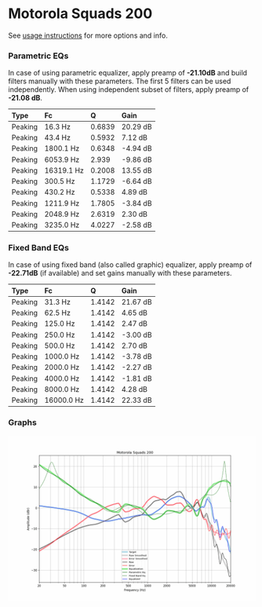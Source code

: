 # Motorola Squads 200
See [usage instructions](https://github.com/jaakkopasanen/AutoEq#usage) for more options and info.

### Parametric EQs
In case of using parametric equalizer, apply preamp of **-21.10dB** and build filters manually
with these parameters. The first 5 filters can be used independently.
When using independent subset of filters, apply preamp of **-21.08 dB**.

| Type    | Fc         |      Q | Gain     |
|:--------|:-----------|:-------|:---------|
| Peaking | 16.3 Hz    | 0.6839 | 20.29 dB |
| Peaking | 43.4 Hz    | 0.5932 | 7.12 dB  |
| Peaking | 1800.1 Hz  | 0.6348 | -4.94 dB |
| Peaking | 6053.9 Hz  | 2.939  | -9.86 dB |
| Peaking | 16319.1 Hz | 0.2008 | 13.55 dB |
| Peaking | 300.5 Hz   | 1.1729 | -6.64 dB |
| Peaking | 430.2 Hz   | 0.5338 | 4.89 dB  |
| Peaking | 1211.9 Hz  | 1.7805 | -3.84 dB |
| Peaking | 2048.9 Hz  | 2.6319 | 2.30 dB  |
| Peaking | 3235.0 Hz  | 4.0227 | -2.58 dB |

### Fixed Band EQs
In case of using fixed band (also called graphic) equalizer, apply preamp of **-22.71dB**
(if available) and set gains manually with these parameters.

| Type    | Fc         |      Q | Gain     |
|:--------|:-----------|:-------|:---------|
| Peaking | 31.3 Hz    | 1.4142 | 21.67 dB |
| Peaking | 62.5 Hz    | 1.4142 | 4.65 dB  |
| Peaking | 125.0 Hz   | 1.4142 | 2.47 dB  |
| Peaking | 250.0 Hz   | 1.4142 | -3.00 dB |
| Peaking | 500.0 Hz   | 1.4142 | 2.70 dB  |
| Peaking | 1000.0 Hz  | 1.4142 | -3.78 dB |
| Peaking | 2000.0 Hz  | 1.4142 | -2.27 dB |
| Peaking | 4000.0 Hz  | 1.4142 | -1.81 dB |
| Peaking | 8000.0 Hz  | 1.4142 | 4.28 dB  |
| Peaking | 16000.0 Hz | 1.4142 | 22.33 dB |

### Graphs
![](./Motorola%20Squads%20200.png)